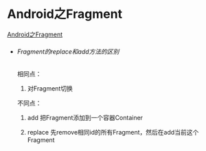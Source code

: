 # Android之Fragment

[Android之Fragment](https://blog.csdn.net/github_34402358/article/details/88716257)

- ###### Fragment的replace和add方法的区别 

  

  相同点：

  1. 对Fragment切换

  不同点：

  1. add 把Fragment添加到一个容器Container

  2. replace 先remove相同id的所有Fragment，然后在add当前这个Fragment